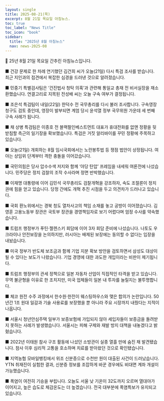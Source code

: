 ```yaml
---
layout: single
title: 2025-08-21(목)
excerpt: 8월 21일 목요일 아침뉴스.
toc: true
toc_label: "News Title"
toc_icon: "book"
sidebar:
  title: "2025년 8월 아침뉴스"
  nav: news-2025-08
---
```


📮 25년 8월 21일 목요일 간추린 아침뉴스입니다.

■ 건강 문제로 한 차례 연기했던 김건희 씨가 오늘(21일) 다시 특검 조사를 받습니다. 최근 지인과의 접견에서 복잡한 심경을 드러낸 것으로 알려졌습니다.

■ 민중기 특별검사팀은 ‘건진법사 청탁 의혹’과 관련해 통일교 총재 전 비서실장을 재소환했습니다. 연결고리로 지목된 전성배 씨는 오늘 구속 여부가 결정됩니다.

■ 조은석 특검팀이 내일(22일) 한덕수 전 국무총리를 다시 불러 조사합니다. 구속영장 청구도 검토 중인데, 영장이 발부되면 계엄 당시 윤석열 정부 국무위원 가운데 세 번째 구속 사례가 됩니다.

■ 채 상병 특검팀은 이종호 전 블랙펄인베스트먼트 대표가 휴대전화를 없앤 정황을 뒷받침할 측근의 일기장을 확보했습니다. 특검은 거짓 알리바이를 꾸민 정황에 주목하고 있습니다.

■ 오늘(21일) 개회하는 8월 임시국회에서는 노란봉투법 등 쟁점 법안이 상정됩니다. 여야는 상임위 단계부터 격한 충돌을 이어갔습니다.

■ 국민의힘은 당사 압수수색 저지와 함께 ‘야당 탄압’ 프레임을 내세워 여론전에 나섰습니다. 민주당은 정치 검찰의 조작 수사라며 정면 반박했습니다.

■ 이재명 대통령에 이어 김민석 국무총리도 검찰개혁을 강조하자, 속도 조절론이 정치권에 힘을 얻고 있습니다. 당정 간에도 개혁 추진 시점을 두고 의견차가 드러나고 있습니다.

■ 국회 환노위에서는 경북 청도 열차사고의 책임 소재를 놓고 공방이 이어졌습니다. 김영훈 고용노동부 장관은 국토부 장관을 경영책임자로 보기 어렵다며 엄정 수사를 약속했습니다.

■ 트럼프 행정부가 푸틴·젤렌스키 회담에 이어 3자 회담 준비에 나섰습니다. 나토도 우크라이나 안전보장을 논의하지만, 러시아는 배제된 보장에는 동의할 수 없다는 입장을 내놨습니다.

■ 미국 정부가 반도체 보조금과 함께 기업 지분 확보 방안을 검토하면서 삼성도 대상이 될 수 있다는 보도가 나왔습니다. 기업 경영에 대한 과도한 개입이라는 비판이 제기됩니다.

■ 트럼프 행정부의 관세 정책으로 일본 자동차 산업이 직접적인 타격을 받고 있습니다. 무역 불균형을 이유로 한 조치지만, 미국 업체들이 일본 내 투자를 늘릴지는 불투명합니다.

■ 체코 원전 수주 과정에서 한수원·한전이 웨스팅하우스와 맺은 합의가 논란입니다. 50년간 1조 원대 일감과 기술 사용료를 보장했을 뿐 아니라 주요 시장까지 내줬다는 지적이 나옵니다.

■ 서울시 청년안심주택 일부가 보증보험에 가입되지 않아 세입자들이 보증금을 돌려받지 못하는 사례가 발생했습니다. 서울시는 피해 구제와 재발 방지 대책을 내놓겠다고 밝혔습니다.

■ 2022년 이태원 참사 구조 활동에 나섰던 소방관이 실종 열흘 만에 숨진 채 발견됐습니다. 참사 이후 심리적 고통을 호소하며 치료를 받아왔던 것으로 확인됐습니다.

■ 지역농협 모바일뱅킹에서 위조 신분증으로 수천만 원이 대출된 사건이 드러났습니다. YTN 취재진이 실험한 결과, 신분증 정보를 조잡하게 바꾼 경우에도 비대면 계좌 개설이 가능했습니다.

■ 폭염이 여전히 기승을 부립니다. 오늘도 서울 낮 기온이 32도까지 오르며 열대야가 이어지고, 높은 습도로 체감온도는 더 높겠습니다. 전국 대부분에 폭염특보가 유지되고 있습니다.
